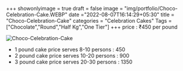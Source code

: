 +++
showonlyimage = true
draft = false
image = "img/portfolio/Choco-Celebration-Cake.WEBP"
date ="2022-08-07T16:14:29+05:30"
title = "Choco-Celebration-Cake"
categories = "Celebration Cakes"
Tags = ["Chocolate","Round","Half Kg","One Tier"]
+++
price : ₹450 per pound
<!--more-->
![Choco-Celebration-Cake](/img/portfolio/Choco-Celebration-Cake.WEBP)
* 1 pound cake price serves 8-10 persons : 450
* 2 pound cake price serves 10-20 persons : 900
* 3 pound cake price serves 20-30 persons : 1350
